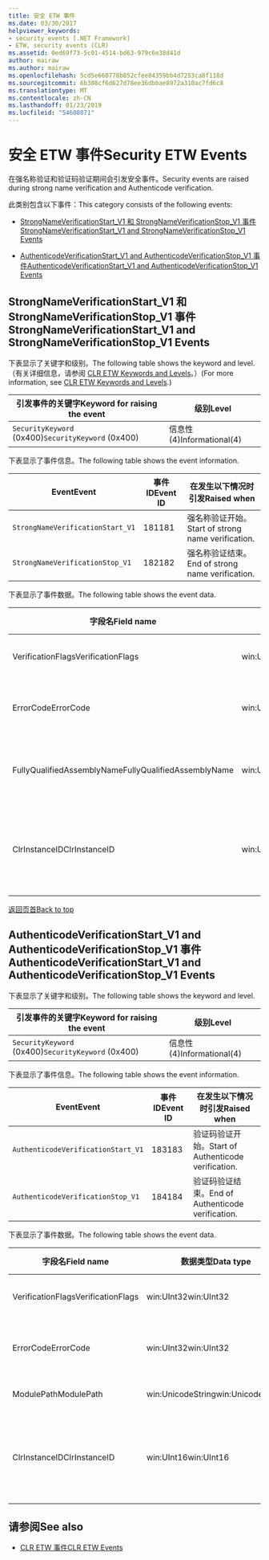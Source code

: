 ```yaml
---
title: 安全 ETW 事件
ms.date: 03/30/2017
helpviewer_keywords:
- security events [.NET Framework]
- ETW, security events (CLR)
ms.assetid: 0ed69f73-5c01-4514-bd63-979c6e38d41d
author: mairaw
ms.author: mairaw
ms.openlocfilehash: 5cd5e660778b852cfee84359bb4d7253ca8f118d
ms.sourcegitcommit: 6b308cf6d627d78ee36dbbae8972a310ac7fd6c8
ms.translationtype: MT
ms.contentlocale: zh-CN
ms.lasthandoff: 01/23/2019
ms.locfileid: "54608071"
---
```

# <a name="security-etw-events"></a><span data-ttu-id="59f64-102">安全 ETW 事件</span><span class="sxs-lookup"><span data-stu-id="59f64-102">Security ETW Events</span></span>
<a name="top"></a> <span data-ttu-id="59f64-103">在强名称验证和验证码验证期间会引发安全事件。</span><span class="sxs-lookup"><span data-stu-id="59f64-103">Security events are raised during strong name verification and Authenticode verification.</span></span>  
  
 <span data-ttu-id="59f64-104">此类别包含以下事件：</span><span class="sxs-lookup"><span data-stu-id="59f64-104">This category consists of the following events:</span></span>  
  
-   [<span data-ttu-id="59f64-105">StrongNameVerificationStart_V1 和 StrongNameVerificationStop_V1 事件</span><span class="sxs-lookup"><span data-stu-id="59f64-105">StrongNameVerificationStart_V1 and StrongNameVerificationStop_V1 Events</span></span>](#strongnameverificationstart_v1_and_strongnameverificationstop_v1_events)  
  
-   [<span data-ttu-id="59f64-106">AuthenticodeVerificationStart_V1 and AuthenticodeVerificationStop_V1 事件</span><span class="sxs-lookup"><span data-stu-id="59f64-106">AuthenticodeVerificationStart_V1 and AuthenticodeVerificationStop_V1 Events</span></span>](#authenticodeverificationstart_v1_and_authenticodeverificationstop_v1_events)  
  
<a name="strongnameverificationstart_v1_and_strongnameverificationstop_v1_events"></a>   
## <a name="strongnameverificationstartv1-and-strongnameverificationstopv1-events"></a><span data-ttu-id="59f64-107">StrongNameVerificationStart_V1 和 StrongNameVerificationStop_V1 事件</span><span class="sxs-lookup"><span data-stu-id="59f64-107">StrongNameVerificationStart_V1 and StrongNameVerificationStop_V1 Events</span></span>  
 <span data-ttu-id="59f64-108">下表显示了关键字和级别。</span><span class="sxs-lookup"><span data-stu-id="59f64-108">The following table shows the keyword and level.</span></span> <span data-ttu-id="59f64-109">（有关详细信息，请参阅 [CLR ETW Keywords and Levels](../../../docs/framework/performance/clr-etw-keywords-and-levels.md)。）</span><span class="sxs-lookup"><span data-stu-id="59f64-109">(For more information, see [CLR ETW Keywords and Levels](../../../docs/framework/performance/clr-etw-keywords-and-levels.md).)</span></span>  
  
|<span data-ttu-id="59f64-110">引发事件的关键字</span><span class="sxs-lookup"><span data-stu-id="59f64-110">Keyword for raising the event</span></span>|<span data-ttu-id="59f64-111">级别</span><span class="sxs-lookup"><span data-stu-id="59f64-111">Level</span></span>|  
|-----------------------------------|-----------|  
|<span data-ttu-id="59f64-112">`SecurityKeyword` (0x400)</span><span class="sxs-lookup"><span data-stu-id="59f64-112">`SecurityKeyword` (0x400)</span></span>|<span data-ttu-id="59f64-113">信息性 (4)</span><span class="sxs-lookup"><span data-stu-id="59f64-113">Informational(4)</span></span>|  
  
 <span data-ttu-id="59f64-114">下表显示了事件信息。</span><span class="sxs-lookup"><span data-stu-id="59f64-114">The following table shows the event information.</span></span>  
  
|<span data-ttu-id="59f64-115">Event</span><span class="sxs-lookup"><span data-stu-id="59f64-115">Event</span></span>|<span data-ttu-id="59f64-116">事件 ID</span><span class="sxs-lookup"><span data-stu-id="59f64-116">Event ID</span></span>|<span data-ttu-id="59f64-117">在发生以下情况时引发</span><span class="sxs-lookup"><span data-stu-id="59f64-117">Raised when</span></span>|  
|-----------|--------------|-----------------|  
|`StrongNameVerificationStart_V1`|<span data-ttu-id="59f64-118">181</span><span class="sxs-lookup"><span data-stu-id="59f64-118">181</span></span>|<span data-ttu-id="59f64-119">强名称验证开始。</span><span class="sxs-lookup"><span data-stu-id="59f64-119">Start of strong name verification.</span></span>|  
|`StrongNameVerificationStop_V1`|<span data-ttu-id="59f64-120">182</span><span class="sxs-lookup"><span data-stu-id="59f64-120">182</span></span>|<span data-ttu-id="59f64-121">强名称验证结束。</span><span class="sxs-lookup"><span data-stu-id="59f64-121">End of strong name verification.</span></span>|  
  
 <span data-ttu-id="59f64-122">下表显示了事件数据。</span><span class="sxs-lookup"><span data-stu-id="59f64-122">The following table shows the event data.</span></span>  
  
|<span data-ttu-id="59f64-123">字段名</span><span class="sxs-lookup"><span data-stu-id="59f64-123">Field name</span></span>|<span data-ttu-id="59f64-124">数据类型</span><span class="sxs-lookup"><span data-stu-id="59f64-124">Data type</span></span>|<span data-ttu-id="59f64-125">描述</span><span class="sxs-lookup"><span data-stu-id="59f64-125">Description</span></span>|  
|----------------|---------------|-----------------|  
|<span data-ttu-id="59f64-126">VerificationFlags</span><span class="sxs-lookup"><span data-stu-id="59f64-126">VerificationFlags</span></span>|<span data-ttu-id="59f64-127">win:UInt32</span><span class="sxs-lookup"><span data-stu-id="59f64-127">win:UInt32</span></span>|<span data-ttu-id="59f64-128">验证标志。</span><span class="sxs-lookup"><span data-stu-id="59f64-128">The verification flags.</span></span>|  
|<span data-ttu-id="59f64-129">ErrorCode</span><span class="sxs-lookup"><span data-stu-id="59f64-129">ErrorCode</span></span>|<span data-ttu-id="59f64-130">win:UInt32</span><span class="sxs-lookup"><span data-stu-id="59f64-130">win:UInt32</span></span>|<span data-ttu-id="59f64-131">HResult 错误代码。</span><span class="sxs-lookup"><span data-stu-id="59f64-131">The HResult error code.</span></span>|  
|<span data-ttu-id="59f64-132">FullyQualifiedAssemblyName</span><span class="sxs-lookup"><span data-stu-id="59f64-132">FullyQualifiedAssemblyName</span></span>|<span data-ttu-id="59f64-133">win:UnicodeString</span><span class="sxs-lookup"><span data-stu-id="59f64-133">win:UnicodeString</span></span>|<span data-ttu-id="59f64-134">完全限定程序集名称。</span><span class="sxs-lookup"><span data-stu-id="59f64-134">The fully qualified assembly name.</span></span>|  
|<span data-ttu-id="59f64-135">ClrInstanceID</span><span class="sxs-lookup"><span data-stu-id="59f64-135">ClrInstanceID</span></span>|<span data-ttu-id="59f64-136">win:UInt16</span><span class="sxs-lookup"><span data-stu-id="59f64-136">win:UInt16</span></span>|<span data-ttu-id="59f64-137">CLR 或 CoreCLR 的实例的唯一 ID。</span><span class="sxs-lookup"><span data-stu-id="59f64-137">Unique ID for the instance of CLR or CoreCLR.</span></span>|  
  
 [<span data-ttu-id="59f64-138">返回页首</span><span class="sxs-lookup"><span data-stu-id="59f64-138">Back to top</span></span>](#top)  
  
<a name="authenticodeverificationstart_v1_and_authenticodeverificationstop_v1_events"></a>   
## <a name="authenticodeverificationstartv1-and-authenticodeverificationstopv1-events"></a><span data-ttu-id="59f64-139">AuthenticodeVerificationStart_V1 and AuthenticodeVerificationStop_V1 事件</span><span class="sxs-lookup"><span data-stu-id="59f64-139">AuthenticodeVerificationStart_V1 and AuthenticodeVerificationStop_V1 Events</span></span>  
 <span data-ttu-id="59f64-140">下表显示了关键字和级别。</span><span class="sxs-lookup"><span data-stu-id="59f64-140">The following table shows the keyword and level.</span></span>  
  
|<span data-ttu-id="59f64-141">引发事件的关键字</span><span class="sxs-lookup"><span data-stu-id="59f64-141">Keyword for raising the event</span></span>|<span data-ttu-id="59f64-142">级别</span><span class="sxs-lookup"><span data-stu-id="59f64-142">Level</span></span>|  
|-----------------------------------|-----------|  
|<span data-ttu-id="59f64-143">`SecurityKeyword` (0x400)</span><span class="sxs-lookup"><span data-stu-id="59f64-143">`SecurityKeyword` (0x400)</span></span>|<span data-ttu-id="59f64-144">信息性 (4)</span><span class="sxs-lookup"><span data-stu-id="59f64-144">Informational(4)</span></span>|  
  
 <span data-ttu-id="59f64-145">下表显示了事件信息。</span><span class="sxs-lookup"><span data-stu-id="59f64-145">The following table shows the event information.</span></span>  
  
|<span data-ttu-id="59f64-146">Event</span><span class="sxs-lookup"><span data-stu-id="59f64-146">Event</span></span>|<span data-ttu-id="59f64-147">事件 ID</span><span class="sxs-lookup"><span data-stu-id="59f64-147">Event ID</span></span>|<span data-ttu-id="59f64-148">在发生以下情况时引发</span><span class="sxs-lookup"><span data-stu-id="59f64-148">Raised when</span></span>|  
|-----------|--------------|-----------------|  
|`AuthenticodeVerificationStart_V1`|<span data-ttu-id="59f64-149">183</span><span class="sxs-lookup"><span data-stu-id="59f64-149">183</span></span>|<span data-ttu-id="59f64-150">验证码验证开始。</span><span class="sxs-lookup"><span data-stu-id="59f64-150">Start of Authenticode verification.</span></span>|  
|`AuthenticodeVerificationStop_V1`|<span data-ttu-id="59f64-151">184</span><span class="sxs-lookup"><span data-stu-id="59f64-151">184</span></span>|<span data-ttu-id="59f64-152">验证码验证结束。</span><span class="sxs-lookup"><span data-stu-id="59f64-152">End of Authenticode verification.</span></span>|  
  
 <span data-ttu-id="59f64-153">下表显示了事件数据。</span><span class="sxs-lookup"><span data-stu-id="59f64-153">The following table shows the event data.</span></span>  
  
|<span data-ttu-id="59f64-154">字段名</span><span class="sxs-lookup"><span data-stu-id="59f64-154">Field name</span></span>|<span data-ttu-id="59f64-155">数据类型</span><span class="sxs-lookup"><span data-stu-id="59f64-155">Data type</span></span>|<span data-ttu-id="59f64-156">描述</span><span class="sxs-lookup"><span data-stu-id="59f64-156">Description</span></span>|  
|----------------|---------------|-----------------|  
|<span data-ttu-id="59f64-157">VerificationFlags</span><span class="sxs-lookup"><span data-stu-id="59f64-157">VerificationFlags</span></span>|<span data-ttu-id="59f64-158">win:UInt32</span><span class="sxs-lookup"><span data-stu-id="59f64-158">win:UInt32</span></span>|<span data-ttu-id="59f64-159">验证标志。</span><span class="sxs-lookup"><span data-stu-id="59f64-159">The verification flags.</span></span>|  
|<span data-ttu-id="59f64-160">ErrorCode</span><span class="sxs-lookup"><span data-stu-id="59f64-160">ErrorCode</span></span>|<span data-ttu-id="59f64-161">win:UInt32</span><span class="sxs-lookup"><span data-stu-id="59f64-161">win:UInt32</span></span>|<span data-ttu-id="59f64-162">HResult 错误代码。</span><span class="sxs-lookup"><span data-stu-id="59f64-162">The HResult error code.</span></span>|  
|<span data-ttu-id="59f64-163">ModulePath</span><span class="sxs-lookup"><span data-stu-id="59f64-163">ModulePath</span></span>|<span data-ttu-id="59f64-164">win:UnicodeString</span><span class="sxs-lookup"><span data-stu-id="59f64-164">win:UnicodeString</span></span>|<span data-ttu-id="59f64-165">模块路径。</span><span class="sxs-lookup"><span data-stu-id="59f64-165">The module path.</span></span>|  
|<span data-ttu-id="59f64-166">ClrInstanceID</span><span class="sxs-lookup"><span data-stu-id="59f64-166">ClrInstanceID</span></span>|<span data-ttu-id="59f64-167">win:UInt16</span><span class="sxs-lookup"><span data-stu-id="59f64-167">win:UInt16</span></span>|<span data-ttu-id="59f64-168">CLR 或 CoreCLR 的实例的唯一 ID。</span><span class="sxs-lookup"><span data-stu-id="59f64-168">Unique ID for the instance of CLR or CoreCLR.</span></span>|  
  
## <a name="see-also"></a><span data-ttu-id="59f64-169">请参阅</span><span class="sxs-lookup"><span data-stu-id="59f64-169">See also</span></span>
- [<span data-ttu-id="59f64-170">CLR ETW 事件</span><span class="sxs-lookup"><span data-stu-id="59f64-170">CLR ETW Events</span></span>](../../../docs/framework/performance/clr-etw-events.md)
